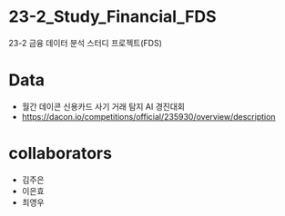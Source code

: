 # 23-2_Study_Financial_FDS

23-2 금융 데이터 분석 스터디 프로젝트(FDS)  

# Data
- 월간 데이콘 신용카드 사기 거래 탐지 AI 경진대회
- https://dacon.io/competitions/official/235930/overview/description

# collaborators
- 김주은
- 이은효
- 최영우
